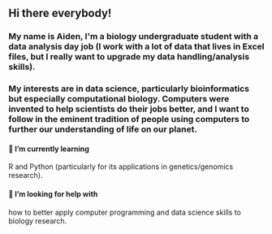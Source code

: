 ## Hi there everybody!

 ### My name is Aiden, I'm a biology undergraduate student with a data analysis day job (I work with a lot of data that lives in Excel files, but I really want to upgrade my data handling/analysis skills). 

### My interests are in data science, particularly bioinformatics but especially computational biology. Computers were invented to help scientists do their jobs better, and I want to follow in the eminent tradition of people using computers to further our understanding of life on our planet. 

#### 🌱 I’m currently learning 
R and Python (particularly for its applications in genetics/genomics research).

#### 🤔 I’m looking for help with
how to better apply computer programming and data science skills to biology research. 


<!--
**ahbiocoder21/ahbiocoder21** is a ✨ _special_ ✨ repository because its `README.md` (this file) appears on your GitHub profile.

Here are some ideas to get you started:

- 🔭 I’m currently working on ...
- 🌱 I’m currently learning ...
- 👯 I’m looking to collaborate on ...
- 🤔 I’m looking for help with ...
- 💬 Ask me about ...
- 📫 How to reach me: ...
- 😄 Pronouns: ...
- ⚡ Fun fact: ...
-->
